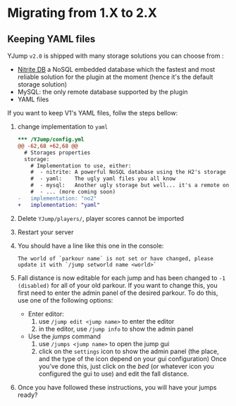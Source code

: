 Migrating from 1.X to 2.X
=========================

## Keeping YAML files

YJump `v2.0` is shipped with many storage solutions you can choose from :
 - [Nitrite DB](https://github.com/nitrite/nitrite-java) a NoSQL embedded database which the fastest and most reliable
  solution for the plugin at the moment (hence it's the default storage solution)
 - MySQL: the only remote database supported by the plugin
 - YAML files

If you want to keep V1's YAML files, follw the steps bellow:
 1. change implementation to `yaml`
    
    ```diff
    *** /YJump/config.yml
    @@ -62,68 +62,68 @@
      # Storages properties
      storage:
        # Implementation to use, either:
        #  - nitrite: A powerful NoSQL database using the H2's storage engine (fallback if not recognized)
        #  - yaml:    The ugly yaml files you all know
        #  - mysql:   Another ugly storage but well... it's a remote one
        #  - ... (more coming soon)
    -   implementation: "no2"
    +   implementation: "yaml"
    ```
 2. Delete `YJump/players/`, player scores cannot be imported
 3. Restart your server
 4. You should have a line like this one in the console:
    ```log
    The world of `parkour name` is not set or have changed, please update it with `/jump setworld name <world>`
    ```
 5. Fall distance is now editable for each jump and has been changed to `-1 (disabled)` for all of your old parkour. If
    you want to change this, you first need to enter the admin panel of the desired parkour. To do this, use one of the
    following options:
       - Enter editor:
           1. use `/jump edit <jump name>` to enter the editor
           2. in the editor, use `/jump info` to show the admin panel
       - Use the *jumps* command
           1. use `/jumps <jump name>` to open the jump gui
           2. click on the `settings` icon to show the admin panel (the place, and the type of the icon depend on your
              gui configuration)
    Once you've done this, just click on the *bed* (or whatever icon you configured the gui to use) and edit the fall
    distance.
 6. Once you have followed these instructions, you will have your jumps ready? 
